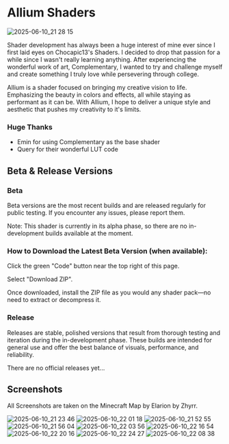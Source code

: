 # Allium Shaders

![2025-06-10_21 28 15](https://github.com/user-attachments/assets/082a024d-8ac7-459c-8988-0c303a6881df)

Shader development has always been a huge interest of mine ever since I first laid eyes on Chocapic13's Shaders. I decided to drop that passion for a while since I wasn't really learning anything. After experiencing the wonderful work of art, Complementary, I wanted to try and challenge myself and create something I truly love while persevering through college.

Allium is a shader focused on bringing my creative vision to life. Emphasizing the beauty in colors and effects, all while staying as performant as it can be. With Allium, I hope to deliver a unique style and aesthetic that pushes my creativity to it's limits.

### Huge Thanks
- Emin for using Complementary as the base shader
- Query for their wonderful LUT code

## Beta & Release Versions
### Beta
Beta versions are the most recent builds and are released regularly for public testing. If you encounter any issues, please report them.

Note: This shader is currently in its alpha phase, so there are no in-development builds available at the moment.

### How to Download the Latest Beta Version (when available):
Click the green "Code" button near the top right of this page.

Select "Download ZIP".

Once downloaded, install the ZIP file as you would any shader pack—no need to extract or decompress it.

### Release
Releases are stable, polished versions that result from thorough testing and iteration during the in-development phase. These builds are intended for general use and offer the best balance of visuals, performance, and reliability.

There are no official releases yet...



## Screenshots
All Screenshots are taken on the Minecraft Map by Elarion by Zhyrr.

![2025-06-10_21 23 46](https://github.com/user-attachments/assets/1dd5a5a3-4a18-43c8-8c90-bb938f4b7671)
![2025-06-10_22 01 18](https://github.com/user-attachments/assets/a8ae927d-56ba-411c-ba23-ea2a34bbdd06)
![2025-06-10_21 52 55](https://github.com/user-attachments/assets/971265d6-f1f3-4021-88bc-5d43efdd77fc)
![2025-06-10_21 56 04](https://github.com/user-attachments/assets/47f1a430-be44-467a-a575-a73b46d1aac8)
![2025-06-10_22 03 56](https://github.com/user-attachments/assets/908e9e9c-4248-45a0-9384-837c1f849499)
![2025-06-10_22 16 54](https://github.com/user-attachments/assets/67ab3082-948f-4648-b359-05c64717c918)
![2025-06-10_22 20 16](https://github.com/user-attachments/assets/aef824fa-22b0-403e-8ce3-32178004ee6d)
![2025-06-10_22 24 27](https://github.com/user-attachments/assets/95ed8994-6b8e-476a-b660-24c6bf0bacc5)
![2025-06-10_22 08 38](https://github.com/user-attachments/assets/822371d4-397e-4985-8a25-2d279d93552e)
